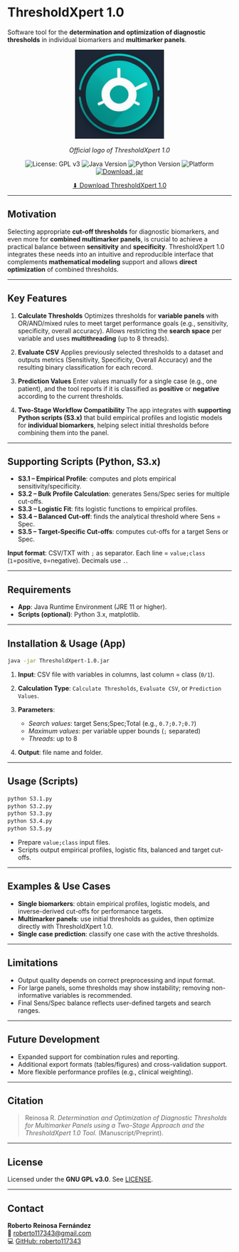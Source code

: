 # ThresholdXpert 1.0

Software tool for the **determination and optimization of diagnostic thresholds** in individual biomarkers and **multimarker panels**.

<p align="center">
  <img src="https://raw.githubusercontent.com/roberto117343/ThresholdXpert/main/ThresholdXpert/src/main/java/com/RRF/ThresholdXpert/logo/Logo%20ThresholdXpert.png" 
       alt="ThresholdXpert Logo" width="200"/>
</p>

<p align="center"><em>Official logo of ThresholdXpert 1.0</em></p>

<p align="center">
  <img src="https://img.shields.io/badge/License-GPLv3-blue.svg" alt="License: GPL v3"/>
  <img src="https://img.shields.io/badge/Java-11-orange.svg" alt="Java Version"/>
  <img src="https://img.shields.io/badge/Python-3.x-yellow.svg" alt="Python Version"/>
  <img src="https://img.shields.io/badge/Platform-Cross--Platform-lightgrey.svg" alt="Platform"/>
  <a href="https://github.com/roberto117343/ThresholdXpert/raw/refs/heads/main/ThresholdXpert-1.0.jar">
    <img src="https://img.shields.io/badge/Download-.jar-blue" alt="Download .jar"/>
  </a>
</p>

<p align="center">
  <a href="https://raw.githubusercontent.com/roberto117343/ThresholdXpert/main/ThresholdXpert/target/ThresholdXpert-1.0.jar">
    ⬇ Download ThresholdXpert 1.0
  </a>
</p>

---

## Motivation

Selecting appropriate **cut-off thresholds** for diagnostic biomarkers, and even more for **combined multimarker panels**, is crucial to achieve a practical balance between **sensitivity** and **specificity**. ThresholdXpert 1.0 integrates these needs into an intuitive and reproducible interface that complements **mathematical modeling** support and allows **direct optimization** of combined thresholds.

---

## Key Features

1. **Calculate Thresholds**
   Optimizes thresholds for **variable panels** with OR/AND/mixed rules to meet target performance goals (e.g., sensitivity, specificity, overall accuracy). Allows restricting the **search space** per variable and uses **multithreading** (up to 8 threads).

2. **Evaluate CSV**
   Applies previously selected thresholds to a dataset and outputs metrics (Sensitivity, Specificity, Overall Accuracy) and the resulting binary classification for each record.

3. **Prediction Values**
   Enter values manually for a single case (e.g., one patient), and the tool reports if it is classified as **positive** or **negative** according to the current thresholds.

4. **Two-Stage Workflow Compatibility**
   The app integrates with **supporting Python scripts (S3.x)** that build empirical profiles and logistic models for **individual biomarkers**, helping select initial thresholds before combining them into the panel.

---

## Supporting Scripts (Python, S3.x)

* **S3.1 – Empirical Profile**: computes and plots empirical sensitivity/specificity.
* **S3.2 – Bulk Profile Calculation**: generates Sens/Spec series for multiple cut-offs.
* **S3.3 – Logistic Fit**: fits logistic functions to empirical profiles.
* **S3.4 – Balanced Cut-off**: finds the analytical threshold where Sens = Spec.
* **S3.5 – Target-Specific Cut-offs**: computes cut-offs for a target Sens or Spec.

**Input format**:
CSV/TXT with `;` as separator. Each line = `value;class` (`1`=positive, `0`=negative). Decimals use `.`.

---

## Requirements

* **App**: Java Runtime Environment (JRE 11 or higher).
* **Scripts (optional)**: Python 3.x, matplotlib.

---

## Installation & Usage (App)

```bash
java -jar ThresholdXpert-1.0.jar
```

1. **Input**: CSV file with variables in columns, last column = class (`0/1`).
2. **Calculation Type**: `Calculate Thresholds`, `Evaluate CSV`, or `Prediction Values`.
3. **Parameters**:

   * *Search values*: target Sens;Spec;Total (e.g., `0.7;0.7;0.7`)
   * *Maximum values*: per variable upper bounds (`;` separated)
   * *Threads*: up to 8
4. **Output**: file name and folder.

---

## Usage (Scripts)

```bash
python S3.1.py
python S3.2.py
python S3.3.py
python S3.4.py
python S3.5.py
```

* Prepare `value;class` input files.
* Scripts output empirical profiles, logistic fits, balanced and target cut-offs.

---

## Examples & Use Cases

* **Single biomarkers**: obtain empirical profiles, logistic models, and inverse-derived cut-offs for performance targets.
* **Multimarker panels**: use initial thresholds as guides, then optimize directly with ThresholdXpert 1.0.
* **Single case prediction**: classify one case with the active thresholds.

---

## Limitations

* Output quality depends on correct preprocessing and input format.
* For large panels, some thresholds may show instability; removing non-informative variables is recommended.
* Final Sens/Spec balance reflects user-defined targets and search ranges.

---

## Future Development

* Expanded support for combination rules and reporting.
* Additional export formats (tables/figures) and cross-validation support.
* More flexible performance profiles (e.g., clinical weighting).

---

## Citation

> Reinosa R. *Determination and Optimization of Diagnostic Thresholds for Multimarker Panels using a Two-Stage Approach and the ThresholdXpert 1.0 Tool.* (Manuscript/Preprint).

---

## License

Licensed under the **GNU GPL v3.0**. See [LICENSE](LICENSE).

---

## Contact

**Roberto Reinosa Fernández** <br>
📧 [roberto117343@gmail.com](mailto:roberto117343@gmail.com) <br>
💻 [GitHub: roberto117343](https://github.com/roberto117343/ThresholdXpert)
